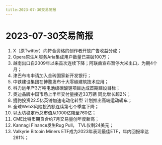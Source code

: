 ```yaml
---
title:2023-07-30交易简报
---
```

# 2023-07-30交易简报
1. X（原Twitter）向符合资格的创作者开放广告收益分成；
2. Opera原生AI服务Aria集成用户数量已突破100万；
3. 越南出口自2009年以来首次连续下降；阿联酋宣布暂停大米出口，为期4个月；
4. 津巴布韦申请加入金砖国家新开发银行；
5. 中铁建设集团在博鳌发布十大零碳建筑技术应用；
6. 科力远年产3万吨电池级碳酸锂项目达成首期建设目标；
7. 奥迪品牌中国市场上半年交付量接近33万辆 同比增长超2%；
8. 捷豹投资22.5亿英镑加速电动化转型 计划推出高端运动轿车；
9. 全球Web3风险投资额连续第七个季度下降；
10. 以太坊稳定币总市值从1000亿降至760亿；
11. CME比特币期货合约7月交易量创年度新高；
12. Kannagi Finance发生Rug Pull， TVL仅剩24美元；
13. Valkyrie Bitcoin Miners ETF成为2023年表现最佳ETF，年内回报率达261%；